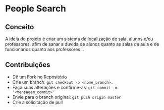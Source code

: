 # People Search

## Conceito

A ideia do projeto é criar um sistema de localização de sala, alunos e/ou professores, afim de sanar a duvida de alunos quanto as salas de aula e de funcionários quanto aos professores...

## Contribuições

- Dê um Fork no Repositório
- Crie um branch: ```git checkout -b <nome_branch>.```
- Faça suas alterações e confirme-as: ```git commit -m '<mensagem_commit>'```
- Envie para o branch original: ```git push origin master```
- Crie a solicitação de pull
